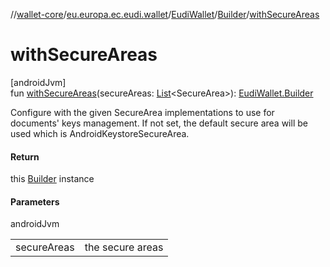 //[wallet-core](../../../../index.md)/[eu.europa.ec.eudi.wallet](../../index.md)/[EudiWallet](../index.md)/[Builder](index.md)/[withSecureAreas](with-secure-areas.md)

# withSecureAreas

[androidJvm]\
fun [withSecureAreas](with-secure-areas.md)(secureAreas: [List](https://kotlinlang.org/api/latest/jvm/stdlib/kotlin.collections/-list/index.html)&lt;SecureArea&gt;): [EudiWallet.Builder](index.md)

Configure with the given SecureArea implementations to use for documents' keys management. If not set, the default secure area will be used which is AndroidKeystoreSecureArea.

#### Return

this [Builder](index.md) instance

#### Parameters

androidJvm

| | |
|---|---|
| secureAreas | the secure areas |
